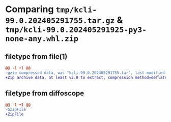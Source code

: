 # Comparing `tmp/kcli-99.0.202405291755.tar.gz` & `tmp/kcli-99.0.202405291925-py3-none-any.whl.zip`

## filetype from file(1)

```diff
@@ -1 +1 @@
-gzip compressed data, was "kcli-99.0.202405291755.tar", last modified: Wed May 29 17:55:02 2024, max compression
+Zip archive data, at least v2.0 to extract, compression method=deflate
```

## filetype from diffoscope

```diff
@@ -1 +1 @@
-GzipFile
+ZipFile
```

